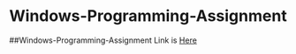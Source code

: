 # Windows-Programming-Assignment
##Windows-Programming-Assignment Link is [Here](https://ratneshv123.github.io/MCA613/)
